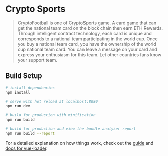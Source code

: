 # Crypto Sports

> CryptoFootball is one of CryptoSports game. A card game that can get the national team card on the block chain then earn ETH Rewards. Through intelligent contract technology, each card is unique and corresponds to a national team participating in the world cup. Once you buy a national team card, you have the ownership of the world cup national team card. You can leave a message on your card and express your enthusiasm for this team. Let other countries fans know your support team.

## Build Setup

``` bash
# install dependencies
npm install

# serve with hot reload at localhost:8080
npm run dev

# build for production with minification
npm run build

# build for production and view the bundle analyzer report
npm run build --report
```

For a detailed explanation on how things work, check out the [guide](http://vuejs-templates.github.io/webpack/) and [docs for vue-loader](http://vuejs.github.io/vue-loader).
